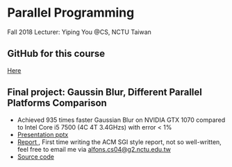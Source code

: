 # Parallel Programming

Fall 2018
Lecturer: Yiping You @CS, NCTU Taiwan

## GitHub for this course

[Here](https://github.com/Alfons0329/Parallel_Programming_Fall_2018)

## Final project: Gaussin Blur, Different Parallel Platforms Comparison
* Achieved 935 times faster Gaussian Blur on NVIDIA GTX 1070 compared to Intel Core i5 7500 (4C 4T 3.4GHzs) with error < 1%
* [Presentation pptx](https://github.com/Alfons0329/Parallel_Programming_Fall_2018/blob/master/Final%20Project/Report.pptx)
* [Report ](https://github.com/Alfons0329/Parallel_Programming_Fall_2018/blob/master/Final%20Project/Team24_Final_Project_Report.pdf), First time writing the ACM SGI style report, not so well-written, feel free to email me via alfons.cs04@g2.nctu.edu.tw
* [Source code](https://github.com/Alfons0329/Parallel_Programming_Fall_2018/tree/master/Final%20Project)
